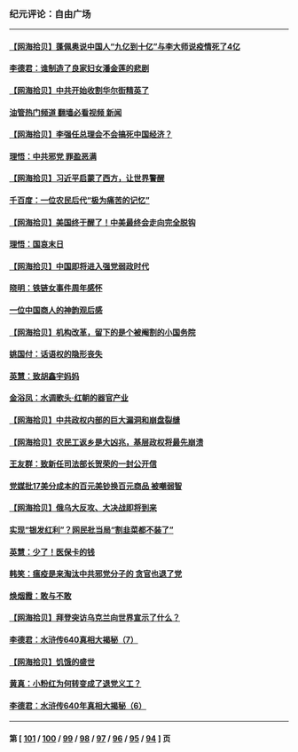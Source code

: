 ### 纪元评论：自由广场
---
#### [【网海拾贝】蓬佩奥说中国人“九亿到十亿”与李大师说疫情死了4亿](../../pages/nsc993/n13946389.md?03100330) 
#### [李德君：谁制造了良家妇女潘金莲的悲剧](../../pages/nsc993/n13945431.md?03100330) 
#### [【网海拾贝】中共开始收割华尔街精英了](../../pages/nsc993/n13945410.md?03100330) 
#### [油管热门频道 翻墙必看视频 新闻](ok?03100330)
#### [【网海拾贝】李强任总理会不会搞死中国经济？](../../pages/nsc993/n13944761.md?03100330) 
#### [理悟：中共邪党 罪盈恶满](../../pages/nsc993/n13944541.md?03100330) 
#### [【网海拾贝】习近平启蒙了西方，让世界警醒](../../pages/nsc993/n13944390.md?03100330) 
#### [千百度：一位农民后代“极为痛苦的记忆”](../../pages/nsc993/n13943156.md?03100330) 
#### [【网海拾贝】美国终于醒了！中美最终会走向完全脱钩](../../pages/nsc993/n13942246.md?03100330) 
#### [理悟：国哀末日](../../pages/nsc993/n13942484.md?03100330) 
#### [【网海拾贝】中国即将进入强党弱政时代](../../pages/nsc993/n13940669.md?03100330) 
#### [晓明：铁链女事件周年感怀](../../pages/nsc993/n13940319.md?03100330) 
#### [一位中国商人的神韵观后感](../../pages/nsc993/n13939585.md?03100330) 
#### [【网海拾贝】机构改革，留下的是个被阉割的小国务院](../../pages/nsc993/n13939947.md?03100330) 
#### [姚国付：话语权的隐形丧失](../../pages/nsc993/n13939077.md?03100330) 
#### [英慧：致胡鑫宇妈妈](../../pages/nsc993/n13939332.md?03100330) 
#### [金浴凤：水调歌头·红朝的器官产业](../../pages/nsc993/n13939150.md?03100330) 
#### [【网海拾贝】中共政权内部的巨大漏洞和崩盘裂缝](../../pages/nsc993/n13939066.md?03100330) 
#### [【网海拾贝】农民工返乡是大凶兆，基层政权将最先崩溃](../../pages/nsc993/n13938719.md?03100330) 
#### [王友群：致新任司法部长贺荣的一封公开信](../../pages/nsc993/n13938195.md?03100330) 
#### [党媒批17美分成本的百元美钞换百元商品 被嘲弱智](../../pages/nsc993/n13937780.md?03100330) 
#### [【网海拾贝】俄乌大反攻、大决战即将到来](../../pages/nsc993/n13937169.md?03100330) 
#### [实现“银发红利”？网民批当局“割韭菜都不装了”](../../pages/nsc993/n13935937.md?03100330) 
#### [英慧：少了！医保卡的钱](../../pages/nsc993/n13935476.md?03100330) 
#### [韩笑：瘟疫是来淘汰中共邪党分子的 贪官也退了党](../../pages/nsc993/n13935459.md?03100330) 
#### [焕烟霞：敢与不敢](../../pages/nsc993/n13935368.md?03100330) 
#### [【网海拾贝】拜登突访乌克兰向世界宣示了什么？](../../pages/nsc993/n13935345.md?03100330) 
#### [李德君：水浒传640真相大揭秘（7）](../../pages/nsc993/n13935185.md?03100330) 
#### [【网海拾贝】饥饿的盛世](../../pages/nsc993/n13934650.md?03100330) 
#### [黄真：小粉红为何转变成了退党义工？](../../pages/nsc993/n13933749.md?03100330) 
#### [李德君：水浒传640年真相大揭秘（6）](../../pages/nsc993/n13933774.md?03100330) 

---
#### 第 [ [101](./101.md?03100330) / [100](./100.md?03100330) / [99](./99.md?03100330) / [98](./98.md?03100330) / [97](./97.md?03100330) / [96](./96.md?03100330) / [95](./95.md?03100330) / [94](./94.md?03100330) ] 页
